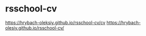 # rsschool-cv
https://hrybach-oleksiy.github.io/rsschool-cv/cv
https://hrybach-olesiy.github.io/rsschool-cv/


